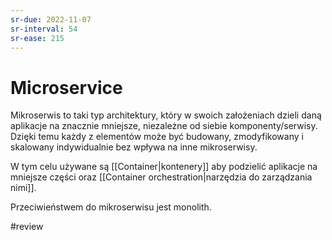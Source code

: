 ```yaml
---
sr-due: 2022-11-07
sr-interval: 54
sr-ease: 215
---
```


# Microservice

Mikroserwis to taki typ architektury, który w swoich założeniach dzieli daną aplikacje na znacznie mniejsze, niezależne od siebie komponenty/serwisy. Dzięki temu każdy z elementów może być budowany, zmodyfikowany i skalowany indywidualnie bez wpływa na inne mikroserwisy.

W tym celu używane są [[Container|kontenery]] aby podzielić aplikacje na mniejsze części oraz [[Container orchestration|narzędzia do zarządzania nimi]]. 

Przeciwieństwem do mikroserwisu jest monolith.

#review